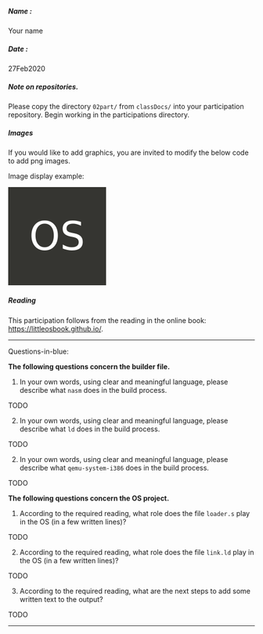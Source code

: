 ##### Name :
Your name

##### Date :
27Feb2020

##### Note on repositories.

Please copy the directory ```02part/``` from ```classDocs/``` into your participation repository. Begin working in the participations directory.


##### Images
If you would like to add graphics, you are invited to modify the below code to add png images.

Image display example:

![Logo](graphics/400.png)


##### Reading
This participation follows from the reading in the online book: https://littleosbook.github.io/.

---
Questions-in-blue:


**The following questions concern the builder file.**



  1. In your own words, using clear and meaningful language, please describe what ```nasm``` does in the build process.

TODO

  2. In your own words, using clear and meaningful language, please describe what ```ld``` does in the build process.


TODO

  2. In your own words, using clear and meaningful language, please describe what ```qemu-system-i386``` does in the build process.


TODO


**The following questions concern the OS project.**


  1. According to the required reading, what role does the file ```loader.s``` play in the OS (in a few written lines)?

TODO


  2. According to the required reading, what role does the file ```link.ld``` play in the OS (in a few written lines)?

TODO

  3. According to the required reading, what are the next steps to add some written text to the output?

TODO


---
